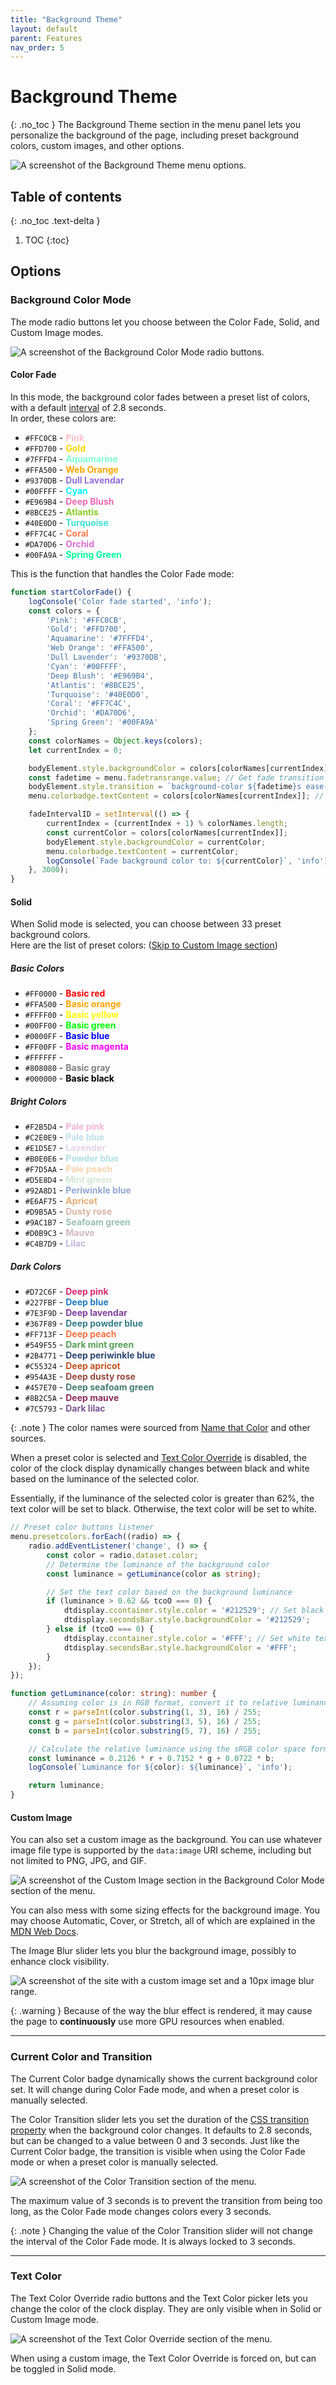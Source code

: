 ```yaml
---
title: "Background Theme"
layout: default
parent: Features
nav_order: 5
---
```

# Background Theme
{: .no_toc }
The Background Theme section in the menu panel lets you personalize the background of the page, including preset background colors, custom images, and other options.

![A screenshot of the Background Theme menu options.](/assets/images/docs-Features/backgroundtheme/backgroundtheme.png)

## Table of contents
{: .no_toc .text-delta }
1. TOC
{:toc}

## Options
### Background Color Mode
The mode radio buttons let you choose between the Color Fade, Solid, and Custom Image modes.

![A screenshot of the Background Color Mode radio buttons.](/assets/images/docs-Features/backgroundtheme/colormode.png)

#### Color Fade
In this mode, the background color fades between a preset list of colors, with a default <a href='#color-transition'>interval</a> of 2.8 seconds.  
In order, these colors are: 
- `#FFC0CB` - <span style="color: #FFC0CB; font-weight: bolder;">Pink</span>
- `#FFD700` - <span style="color: #FFD700; font-weight: bolder;">Gold</span>
- `#7FFFD4` - <span style="color: #7FFFD4; font-weight: bolder;">Aquamarine</span>
- `#FFA500` - <span style="color: #FFA500; font-weight: bolder;">Web Orange</span>
- `#9370DB` - <span style="color: #9370DB; font-weight: bolder;">Dull Lavendar</span>
- `#00FFFF` - <span style="color: #00FFFF; font-weight: bolder;">Cyan</span>
- `#E969B4` - <span style="color: #E969B4; font-weight: bolder;">Deep Blush</span>
- `#8BCE25` - <span style="color: #8BCE25; font-weight: bolder;">Atlantis</span>
- `#40E0D0` - <span style="color: #40E0D0; font-weight: bolder;">Turquoise</span>
- `#FF7C4C` - <span style="color: #FF7C4C; font-weight: bolder;">Coral</span>
- `#DA70D6` - <span style="color: #DA70D6; font-weight: bolder;">Orchid</span>
- `#00FA9A` - <span style="color: #00FA9A; font-weight: bolder;">Spring Green</span>

This is the function that handles the Color Fade mode:
```ts
function startColorFade() {
    logConsole('Color fade started', 'info');
    const colors = {
        'Pink': '#FFC0CB',
        'Gold': '#FFD700',
        'Aquamarine': '#7FFFD4',
        'Web Orange': '#FFA500',
        'Dull Lavender': '#9370DB',
        'Cyan': '#00FFFF',
        'Deep Blush': '#E969B4',
        'Atlantis': '#8BCE25',
        'Turquoise': '#40E0D0',
        'Coral': '#FF7C4C',
        'Orchid': '#DA70D6',
        'Spring Green': '#00FA9A'
    };
    const colorNames = Object.keys(colors);
    let currentIndex = 0;

    bodyElement.style.backgroundColor = colors[colorNames[currentIndex]];
    const fadetime = menu.fadetransrange.value; // Get fade transition length value when restarted
    bodyElement.style.transition = `background-color ${fadetime}s ease-in-out`;
    menu.colorbadge.textContent = colors[colorNames[currentIndex]]; // Initial color badge update

    fadeIntervalID = setInterval(() => {
        currentIndex = (currentIndex + 1) % colorNames.length;
        const currentColor = colors[colorNames[currentIndex]];
        bodyElement.style.backgroundColor = currentColor;
        menu.colorbadge.textContent = currentColor;
        logConsole(`Fade background color to: ${currentColor}`, 'info');
    }, 3000);
}
```

#### Solid
When Solid mode is selected, you can choose between 33 preset background colors.   
Here are the list of preset colors: (<a href='#custom-image'>Skip to Custom Image section</a>)
##### Basic Colors
- `#FF0000` - <span style="color: #FF0000; font-weight: bolder;">Basic red</span>
- `#FFA500` - <span style="color: #FFA500; font-weight: bolder;">Basic orange</span>
- `#FFFF00` - <span style="color: #FFFF00; font-weight: bolder;">Basic yellow</span>
- `#00FF00` - <span style="color: #00FF00; font-weight: bolder;">Basic green</span>
- `#0000FF` - <span style="color: #0000FF; font-weight: bolder;">Basic blue</span>
- `#FF00FF` - <span style="color: #FF00FF; font-weight: bolder;">Basic magenta</span>
- `#FFFFFF` - <span style="color: #FFFFFF; font-weight: bolder;">Basic white</span>
- `#808080` - <span style="color: #808080; font-weight: bolder;">Basic gray</span>
- `#000000` - <span style="color: #000000; font-weight: bolder;">Basic black</span>

##### Bright Colors
- `#F2B5D4` - <span style="color: #F2B5D4; font-weight: bolder;">Pale pink</span>
- `#C2E0E9` - <span style="color: #C2E0E9; font-weight: bolder;">Pale blue</span>
- `#E1D5E7` - <span style="color: #E1D5E7; font-weight: bolder;">Lavender</span>
- `#B0E0E6` - <span style="color: #B0E0E6; font-weight: bolder;">Powder blue</span>
- `#F7D5AA` - <span style="color: #F7D5AA; font-weight: bolder;">Pale peach</span>
- `#D5E8D4` - <span style="color: #D5E8D4; font-weight: bolder;">Mint green</span>
- `#92A8D1` - <span style="color: #92A8D1; font-weight: bolder;">Periwinkle blue</span>
- `#E6AF75` - <span style="color: #E6AF75; font-weight: bolder;">Apricot</span>
- `#D9B5A5` - <span style="color: #D9B5A5; font-weight: bolder;">Dusty rose</span>
- `#9AC1B7` - <span style="color: #9AC1B7; font-weight: bolder;">Seafoam green</span>
- `#D0B9C3` - <span style="color: #D0B9C3; font-weight: bolder;">Mauve</span>
- `#C4B7D9` - <span style="color: #C4B7D9; font-weight: bolder;">Lilac</span>

##### Dark Colors
- `#D72C6F` - <span style="color: #D72C6F; font-weight: bolder;">Deep pink</span>
- `#227FBF` - <span style="color: #227FBF; font-weight: bolder;">Deep blue</span>
- `#7E3F9D` - <span style="color: #7E3F9D; font-weight: bolder;">Deep lavendar</span>
- `#367F89` - <span style="color: #367F89; font-weight: bolder;">Deep powder blue</span>
- `#FF713F` - <span style="color: #FF713F; font-weight: bolder;">Deep peach</span>
- `#549F55` - <span style="color: #549F55; font-weight: bolder;">Dark mint green</span>
- `#2B4771` - <span style="color: #2B4771; font-weight: bolder;">Deep periwinkle blue</span>
- `#C55324` - <span style="color: #C55324; font-weight: bolder;">Deep apricot</span>
- `#954A3E` - <span style="color: #954A3E; font-weight: bolder;">Deep dusty rose</span>
- `#457E70` - <span style="color: #457E70; font-weight: bolder;">Deep seafoam green</span>
- `#8B2C5A` - <span style="color: #8B2C5A; font-weight: bolder;">Deep mauve</span>
- `#7C5793` - <span style="color: #7C5793; font-weight: bolder;">Dark lilac</span>

{: .note }
The color names were sourced from [Name that Color](https://chir.ag/projects/name-that-color/) and other sources.

When a preset color is selected and [Text Color Override](#text-color) is disabled, the color of the clock display dynamically changes between black and white based on the luminance of the selected color.

Essentially, if the luminance of the selected color is greater than 62%, the text color will be set to black. Otherwise, the text color will be set to white.

```ts
// Preset color buttons listener
menu.presetcolors.forEach((radio) => {
    radio.addEventListener('change', () => {
        const color = radio.dataset.color;
        // Determine the luminance of the background color
        const luminance = getLuminance(color as string);

        // Set the text color based on the background luminance
        if (luminance > 0.62 && tcoO === 0) {
            dtdisplay.ccontainer.style.color = '#212529'; // Set black text color
            dtdisplay.secondsBar.style.backgroundColor = '#212529';
        } else if (tcoO === 0) {
            dtdisplay.ccontainer.style.color = '#FFF'; // Set white text color
            dtdisplay.secondsBar.style.backgroundColor = '#FFF';
        }
    });
});

function getLuminance(color: string): number {
    // Assuming color is in RGB format, convert it to relative luminance
    const r = parseInt(color.substring(1, 3), 16) / 255;
    const g = parseInt(color.substring(3, 5), 16) / 255;
    const b = parseInt(color.substring(5, 7), 16) / 255;

    // Calculate the relative luminance using the sRGB color space formula
    const luminance = 0.2126 * r + 0.7152 * g + 0.0722 * b;
    logConsole(`Luminance for ${color}: ${luminance}`, 'info');

    return luminance;
}
```

#### Custom Image
You can also set a custom image as the background. You can use whatever image file type is supported by the `data:image` URI scheme, including but not limited to PNG, JPG, and GIF.

![A screenshot of the Custom Image section in the Background Color Mode section of the menu.](/assets/images/docs-Features/backgroundtheme/customimage.png)

You can also mess with some sizing effects for the background image. You may choose Automatic, Cover, or Stretch, all of which are explained in the [MDN Web Docs](https://developer.mozilla.org/en-US/docs/Web/CSS/background-size#values).

The Image Blur slider lets you blur the background image, possibly to enhance clock visibility.

![A screenshot of the site with a custom image set and a 10px image blur range.](/assets/images/docs-Features/backgroundtheme/imageblur-example.png)

{: .warning }
Because of the way the blur effect is rendered, it may cause the page to **continuously** use more GPU resources when enabled.

<hr>

### Current Color and Transition
The Current Color badge dynamically shows the current background color set. It will change during Color Fade mode, and when a preset color is manually selected.

The Color Transition slider lets you set the duration of the [CSS transition property](https://developer.mozilla.org/en-US/docs/Web/CSS/transition) when the background color changes. It defaults to 2.8 seconds, but can be changed to a value between 0 and 3 seconds. Just like the Current Color badge, the transition is visible when using the Color Fade mode or when a preset color is manually selected.

![A screenshot of the Color Transition section of the menu.](/assets/images/docs-Features/backgroundtheme/colortransition.png)

The maximum value of 3 seconds is to prevent the transition from being too long, as the Color Fade mode changes colors every 3 seconds.

{: .note }
Changing the value of the Color Transition slider will not change the interval of the Color Fade mode. It is always locked to 3 seconds.

<hr>

### Text Color
The Text Color Override radio buttons and the Text Color picker lets you change the color of the clock display. They are only visible when in Solid or Custom Image mode.

![A screenshot of the Text Color Override section of the menu.](/assets/images/docs-Features/backgroundtheme/textcolor.png)

When using a custom image, the Text Color Override is forced on, but can be toggled in Solid mode.
